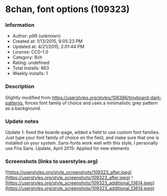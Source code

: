 # 8chan, font options (109323)

### Information
- Author: p99 (unknown)
- Created at: 1/13/2015, 9:05:23 PM
- Updated at: 4/21/2015, 2:01:44 PM
- License: CC0-1.0
- Category: 8ch
- Rating: undefined
- Total installs: 663
- Weekly installs: 1


### Description
Slightly modified from https://userstyles.org/styles/106386/tinyboard-dark-patterns, forces font family of choice and uses a minimalistic grey pattern as a background.

### Update notes
Update 1: fixed the boards-page, added a field to use custom font families. Just type your font family of choice on the field, and make sure that one is installed on your system.
Sans-fonts work well with this style, I personally use Fira Sans.
Update, April 2015: Applied for new elements

### Screenshots (links to userstyles.org)
![https://userstyles.org/style_screenshots/109323_after.jpeg](https://userstyles.org/style_screenshots/109323_after.jpeg)
![https://userstyles.org/style_screenshots/109323_additional_13614.jpeg](https://userstyles.org/style_screenshots/109323_additional_13614.jpeg)

